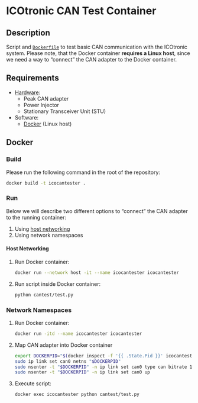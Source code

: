 # ICOtronic CAN Test Container

## Description

Script and [`Dockerfile`](Dockerfile) to test basic CAN communication with the ICOtronic system. Please note, that the Docker container **requires a Linux host**, since we need a way to “connect” the CAN adapter to the Docker container.

## Requirements

- [Hardware](https://mytoolit.github.io/ICOc/#hardware):
  - Peak CAN adapter
  - Power Injector
  - Stationary Transceiver Unit (STU)
- Software:
  - [Docker](https://www.docker.com) (Linux host)

## Docker

### Build

Please run the following command in the root of the repository:

```sh
docker build -t icocantester .
```

### Run

Below we will describe two different options to “connect” the CAN adapter to the running container:

1. Using [host networking](https://docs.docker.com/network/host/)
2. Using network namespaces

#### Host Networking

1. Run Docker container:

   ```sh
   docker run --network host -it --name icocantester icocantester
   ```

2. Run script inside Docker container:

   ```sh
   python cantest/test.py
   ```

### Network Namespaces

1. Run Docker container:

   ```sh
   docker run -itd --name icocantester icocantester
   ```

2. Map CAN adapter into Docker container

   ```sh
   export DOCKERPID="$(docker inspect -f '{{ .State.Pid }}' icocantester)"
   sudo ip link set can0 netns "$DOCKERPID"
   sudo nsenter -t "$DOCKERPID" -n ip link set can0 type can bitrate 1000000
   sudo nsenter -t "$DOCKERPID" -n ip link set can0 up
   ```

3. Execute script:

   ```
   docker exec icocantester python cantest/test.py
   ```
